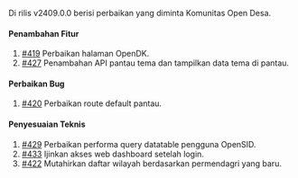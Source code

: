 Di rilis v2409.0.0 berisi perbaikan yang diminta Komunitas Open Desa.

#### Penambahan Fitur
1. [#419](https://github.com/OpenSID/pantau/issues/419) Perbaikan halaman OpenDK.
2. [#427](https://github.com/OpenSID/pantau/issues/427) Penambahan API pantau tema dan tampilkan data tema di pantau.

#### Perbaikan Bug

1. [#420](https://github.com/OpenSID/pantau/issues/420) Perbaikan route default pantau.

#### Penyesuaian Teknis

1. [#429](https://github.com/OpenSID/pantau/issues/429) Perbaikan performa query datatable pengguna OpenSID.
2. [#433](https://github.com/OpenSID/pantau/issues/433) Ijinkan akses web dashboard setelah login.
3. [#422](https://github.com/OpenSID/pantau/issues/422) Mutahirkan daftar wilayah berdasarkan permendagri yang baru.